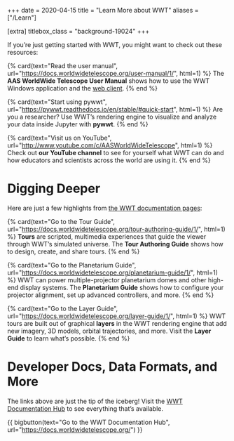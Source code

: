 +++
date = 2020-04-15
title = "Learn More about WWT"
aliases = ["/Learn"]

[extra]
titlebox_class = "background-19024"
+++

<!-- TODO: this is redundant with the docs hub index page -->

If you’re just getting started with WWT, you might want to check out these
resources:

<section class="flex-cards">

{% card(text="Read the user manual", url="https://docs.worldwidetelescope.org/user-manual/1/", html=1) %}
The <b>AAS WorldWide Telescope User Manual</b> shows how to use
the WWT Windows application and the
<a href="//worldwidetelescope.org/webclient/">web client</a>.
{% end %}

{% card(text="Start using pywwt", url="https://pywwt.readthedocs.io/en/stable/#quick-start", html=1) %}
Are you a researcher? Use WWT’s rendering engine to visualize and
analyze your data inside Jupyter with <b>pywwt</b>.
{% end %}

{% card(text="Visit us on YouTube", url="http://www.youtube.com/c/AASWorldWideTelescope", html=1) %}
Check out <b>our YouTube channel</b> to see for yourself what WWT can do and how
educators and scientists across the world are using it.
{% end %}

</section>


# Digging Deeper

Here are just a few highlights from [the WWT documentation pages][wwt-docs]:

[wwt-docs]: https://docs.worldwidetelescope.org/

<section class="flex-cards">

{% card(text="Go to the Tour Guide", url="https://docs.worldwidetelescope.org/tour-authoring-guide/1/", html=1) %}
<b>Tours</b> are scripted, multimedia experiences that guide the viewer
through WWT’s simulated universe. The <b>Tour Authoring Guide</b> shows how to
design, create, and share tours.
{% end %}

{% card(text="Go to the Planetarium Guide", url="https://docs.worldwidetelescope.org/planetarium-guide/1/", html=1) %}
WWT can power multiple-projector planetarium domes and other high-end display
systems. The <b>Planetarium Guide</b> shows how to configure your projector
alignment, set up advanced controllers, and more.
{% end %}

{% card(text="Go to the Layer Guide", url="https://docs.worldwidetelescope.org/layer-guide/1/", html=1) %}
WWT tours are built out of graphical <b>layers</b> in the WWT rendering engine
that add new imagery, 3D models, orbital trajectories, and more. Visit the
<b>Layer Guide</b> to learn what’s possible.
{% end %}

</section>


# Developer Docs, Data Formats, and More

The links above are just the tip of the iceberg! Visit the
[WWT Documentation Hub][wwt-docs] to see everything that’s available.

{{ bigbutton(text="Go to the WWT Documentation Hub", url="https://docs.worldwidetelescope.org/") }}
